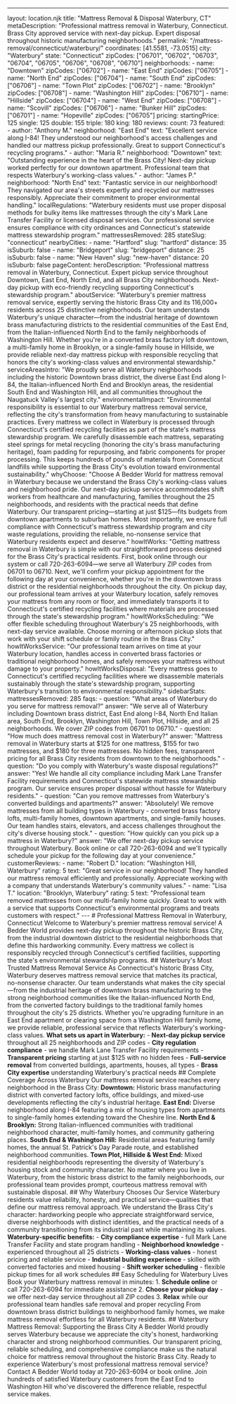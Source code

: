 ---
layout: location.njk
title: "Mattress Removal & Disposal Waterbury, CT" metaDescription: "Professional mattress removal in Waterbury, Connecticut. Brass City approved service with next-day pickup. Expert disposal throughout historic manufacturing neighborhoods."
permalink: "/mattress-removal/connecticut/waterbury/" coordinates: [41.5581, -73.0515]
city: "Waterbury" state: "Connecticut" zipCodes: ["06701", "06702", "06703", "06704", "06705", "06706", "06708", "06710"] neighborhoods: - name: "Downtown" zipCodes: ["06702"] - name: "East End" zipCodes: ["06705"] - name: "North End" zipCodes: ["06704"] - name: "South End" zipCodes: ["06706"] - name: "Town Plot" zipCodes: ["06702"] - name: "Brooklyn" zipCodes: ["06708"] - name: "Washington Hill" zipCodes: ["06710"] - name: "Hillside" zipCodes: ["06704"] - name: "West End" zipCodes: ["06708"] - name: "Scovill" zipCodes: ["06706"] - name: "Bunker Hill" zipCodes: ["06701"] - name: "Hopeville" zipCodes: ["06705"] pricing: startingPrice: 125 single: 125 double: 155 triple: 180 king: 180 reviews: count: 73 featured: - author: "Anthony M." neighborhood: "East End" text: "Excellent service along I-84! They understood our neighborhood's access challenges and handled our mattress pickup professionally. Great to support Connecticut's recycling programs." - author: "Maria R." neighborhood: "Downtown" text: "Outstanding experience in the heart of the Brass City! Next-day pickup worked perfectly for our downtown apartment. Professional team that respects Waterbury's working-class values." - author: "James P." neighborhood: "North End" text: "Fantastic service in our neighborhood! They navigated our area's streets expertly and recycled our mattresses responsibly. Appreciate their commitment to proper environmental handling." localRegulations: "Waterbury residents must use proper disposal methods for bulky items like mattresses through the city's Mark Lane Transfer Facility or licensed disposal services. Our professional service ensures compliance with city ordinances and Connecticut's statewide mattress stewardship program." mattressesRemoved: 285 stateSlug: "connecticut" nearbyCities: - name: "Hartford" slug: "hartford" distance: 35 isSuburb: false - name: "Bridgeport" slug: "bridgeport" distance: 25 isSuburb: false - name: "New Haven" slug: "new-haven" distance: 20 isSuburb: false pageContent: heroDescription: "Professional mattress removal in Waterbury, Connecticut. Expert pickup service throughout Downtown, East End, North End, and all Brass City neighborhoods. Next-day pickup with eco-friendly recycling supporting Connecticut's stewardship program." aboutService: "Waterbury's premier mattress removal service, expertly serving the historic Brass City and its 116,000+ residents across 25 distinctive neighborhoods. Our team understands Waterbury's unique character—from the industrial heritage of downtown brass manufacturing districts to the residential communities of the East End, from the Italian-influenced North End to the family neighborhoods of Washington Hill. Whether you're in a converted brass factory loft downtown, a multi-family home in Brooklyn, or a single-family house in Hillside, we provide reliable next-day mattress pickup with responsible recycling that honors the city's working-class values and environmental stewardship." serviceAreasIntro: "We proudly serve all Waterbury neighborhoods including the historic Downtown brass district, the diverse East End along I-84, the Italian-influenced North End and Brooklyn areas, the residential South End and Washington Hill, and all communities throughout the Naugatuck Valley's largest city." environmentalImpact: "Environmental responsibility is essential to our Waterbury mattress removal service, reflecting the city's transformation from heavy manufacturing to sustainable practices. Every mattress we collect in Waterbury is processed through Connecticut's certified recycling facilities as part of the state's mattress stewardship program. We carefully disassemble each mattress, separating steel springs for metal recycling (honoring the city's brass manufacturing heritage), foam padding for repurposing, and fabric components for proper processing. This keeps hundreds of pounds of materials from Connecticut landfills while supporting the Brass City's evolution toward environmental sustainability." whyChoose: "Choose A Bedder World for mattress removal in Waterbury because we understand the Brass City's working-class values and neighborhood pride. Our next-day pickup service accommodates shift workers from healthcare and manufacturing, families throughout the 25 neighborhoods, and residents with the practical needs that define Waterbury. Our transparent pricing—starting at just $125—fits budgets from downtown apartments to suburban homes. Most importantly, we ensure full compliance with Connecticut's mattress stewardship program and city waste regulations, providing the reliable, no-nonsense service that Waterbury residents expect and deserve." howItWorks: "Getting mattress removal in Waterbury is simple with our straightforward process designed for the Brass City's practical residents. First, book online through our system or call 720-263-6094—we serve all Waterbury ZIP codes from 06701 to 06710. Next, we'll confirm your pickup appointment for the following day at your convenience, whether you're in the downtown brass district or the residential neighborhoods throughout the city. On pickup day, our professional team arrives at your Waterbury location, safely removes your mattress from any room or floor, and immediately transports it to Connecticut's certified recycling facilities where materials are processed through the state's stewardship program." howItWorksScheduling: "We offer flexible scheduling throughout Waterbury's 25 neighborhoods, with next-day service available. Choose morning or afternoon pickup slots that work with your shift schedule or family routine in the Brass City." howItWorksService: "Our professional team arrives on time at your Waterbury location, handles access in converted brass factories or traditional neighborhood homes, and safely removes your mattress without damage to your property." howItWorksDisposal: "Every mattress goes to Connecticut's certified recycling facilities where we disassemble materials sustainably through the state's stewardship program, supporting Waterbury's transition to environmental responsibility." sidebarStats: mattressesRemoved: 285 faqs: - question: "What areas of Waterbury do you serve for mattress removal?" answer: "We serve all of Waterbury including Downtown brass district, East End along I-84, North End Italian area, South End, Brooklyn, Washington Hill, Town Plot, Hillside, and all 25 neighborhoods. We cover ZIP codes from 06701 to 06710." - question: "How much does mattress removal cost in Waterbury?" answer: "Mattress removal in Waterbury starts at $125 for one mattress, $155 for two mattresses, and $180 for three mattresses. No hidden fees, transparent pricing for all Brass City residents from downtown to the neighborhoods." - question: "Do you comply with Waterbury's waste disposal regulations?" answer: "Yes! We handle all city compliance including Mark Lane Transfer Facility requirements and Connecticut's statewide mattress stewardship program. Our service ensures proper disposal without hassle for Waterbury residents." - question: "Can you remove mattresses from Waterbury's converted buildings and apartments?" answer: "Absolutely! We remove mattresses from all building types in Waterbury - converted brass factory lofts, multi-family homes, downtown apartments, and single-family houses. Our team handles stairs, elevators, and access challenges throughout the city's diverse housing stock." - question: "How quickly can you pick up a mattress in Waterbury?" answer: "We offer next-day pickup service throughout Waterbury. Book online or call 720-263-6094 and we'll typically schedule your pickup for the following day at your convenience." customerReviews: - name: "Robert D." location: "Washington Hill, Waterbury" rating: 5 text: "Great service in our neighborhood! They handled our mattress removal efficiently and professionally. Appreciate working with a company that understands Waterbury's community values." - name: "Lisa T." location: "Brooklyn, Waterbury" rating: 5 text: "Professional team removed mattresses from our multi-family home quickly. Great to work with a service that supports Connecticut's environmental programs and treats customers with respect." --- # Professional Mattress Removal in Waterbury, Connecticut Welcome to Waterbury's premier mattress removal service! A Bedder World provides next-day pickup throughout the historic Brass City, from the industrial downtown district to the residential neighborhoods that define this hardworking community. Every mattress we collect is responsibly recycled through Connecticut's certified facilities, supporting the state's environmental stewardship programs. ## Waterbury's Most Trusted Mattress Removal Service As Connecticut's historic Brass City, Waterbury deserves mattress removal service that matches its practical, no-nonsense character. Our team understands what makes the city special—from the industrial heritage of downtown brass manufacturing to the strong neighborhood communities like the Italian-influenced North End, from the converted factory buildings to the traditional family homes throughout the city's 25 districts. Whether you're upgrading furniture in an East End apartment or clearing space from a Washington Hill family home, we provide reliable, professional service that reflects Waterbury's working-class values. **What sets us apart in Waterbury:** - **Next-day pickup service** throughout all 25 neighborhoods and ZIP codes - **City regulation compliance** - we handle Mark Lane Transfer Facility requirements - **Transparent pricing** starting at just $125 with no hidden fees - **Full-service removal** from converted buildings, apartments, houses, all types - **Brass City expertise** understanding Waterbury's practical needs ## Complete Coverage Across Waterbury Our mattress removal service reaches every neighborhood in the Brass City: **Downtown:** Historic brass manufacturing district with converted factory lofts, office buildings, and mixed-use developments reflecting the city's industrial heritage. **East End:** Diverse neighborhood along I-84 featuring a mix of housing types from apartments to single-family homes extending toward the Cheshire line. **North End & Brooklyn:** Strong Italian-influenced communities with traditional neighborhood character, multi-family homes, and community gathering places. **South End & Washington Hill:** Residential areas featuring family homes, the annual St. Patrick's Day Parade route, and established neighborhood communities. **Town Plot, Hillside & West End:** Mixed residential neighborhoods representing the diversity of Waterbury's housing stock and community character. No matter where you live in Waterbury, from the historic brass district to the family neighborhoods, our professional team provides prompt, courteous mattress removal with sustainable disposal. ## Why Waterbury Chooses Our Service Waterbury residents value reliability, honesty, and practical service—qualities that define our mattress removal approach. We understand the Brass City's character: hardworking people who appreciate straightforward service, diverse neighborhoods with distinct identities, and the practical needs of a community transitioning from its industrial past while maintaining its values. **Waterbury-specific benefits:** - **City compliance expertise** - full Mark Lane Transfer Facility and state program handling - **Neighborhood knowledge** - experienced throughout all 25 districts - **Working-class values** - honest pricing and reliable service - **Industrial building experience** - skilled with converted factories and mixed housing - **Shift worker scheduling** - flexible pickup times for all work schedules ## Easy Scheduling for Waterbury Lives Book your Waterbury mattress removal in minutes: 1. **Schedule online** or call 720-263-6094 for immediate assistance 2. **Choose your pickup day** - we offer next-day service throughout all ZIP codes 3. **Relax** while our professional team handles safe removal and proper recycling From downtown brass district buildings to neighborhood family homes, we make mattress removal effortless for all Waterbury residents. ## Waterbury Mattress Removal: Supporting the Brass City A Bedder World proudly serves Waterbury because we appreciate the city's honest, hardworking character and strong neighborhood communities. Our transparent pricing, reliable scheduling, and comprehensive compliance make us the natural choice for mattress removal throughout the historic Brass City. Ready to experience Waterbury's most professional mattress removal service? Contact A Bedder World today at 720-263-6094 or book online. Join hundreds of satisfied Waterbury customers from the East End to Washington Hill who've discovered the difference reliable, respectful service makes.